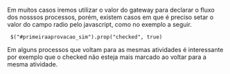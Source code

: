 Em muitos casos iremos utilizar o valor do gateway para declarar o fluxo dos nosssos processos, porém, existem casos em que 
é preciso setar o valor do campo radio pelo javascript, como no exemplo a seguir.
```
 $("#primeiraaprovacao_sim").prop("checked", true)
```
Em alguns processos que voltam para as mesmas atividades é interessante por exemplo que o checked não esteja mais marcado ao voltar para a mesma atividade.